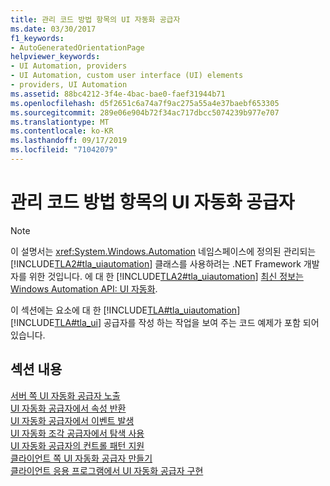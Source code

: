 ```yaml
---
title: 관리 코드 방법 항목의 UI 자동화 공급자
ms.date: 03/30/2017
f1_keywords:
- AutoGeneratedOrientationPage
helpviewer_keywords:
- UI Automation, providers
- UI Automation, custom user interface (UI) elements
- providers, UI Automation
ms.assetid: 88bc4212-3f4e-4bac-bae0-faef31944b71
ms.openlocfilehash: d5f2651c6a74a7f9ac275a55a4e37baebf653305
ms.sourcegitcommit: 289e06e904b72f34ac717dbcc5074239b977e707
ms.translationtype: MT
ms.contentlocale: ko-KR
ms.lasthandoff: 09/17/2019
ms.locfileid: "71042079"
---
```

# <a name="ui-automation-providers-for-managed-code-how-to-topics"></a>관리 코드 방법 항목의 UI 자동화 공급자
> [!NOTE]
> 이 설명서는 <xref:System.Windows.Automation> 네임스페이스에 정의된 관리되는 [!INCLUDE[TLA2#tla_uiautomation](../../../includes/tla2sharptla-uiautomation-md.md)] 클래스를 사용하려는 .NET Framework 개발자를 위한 것입니다. 에 대 한 [!INCLUDE[TLA2#tla_uiautomation](../../../includes/tla2sharptla-uiautomation-md.md)] [최신 정보는 Windows Automation API: UI 자동화](https://go.microsoft.com/fwlink/?LinkID=156746).  
  
 이 섹션에는 요소에 대 한 [!INCLUDE[TLA#tla_uiautomation](../../../includes/tlasharptla-uiautomation-md.md)] [!INCLUDE[TLA#tla_ui](../../../includes/tlasharptla-ui-md.md)] 공급자를 작성 하는 작업을 보여 주는 코드 예제가 포함 되어 있습니다.  
  
## <a name="in-this-section"></a>섹션 내용  
 [서버 쪽 UI 자동화 공급자 노출](expose-a-server-side-ui-automation-provider.md)  
 [UI 자동화 공급자에서 속성 반환](return-properties-from-a-ui-automation-provider.md)  
 [UI 자동화 공급자에서 이벤트 발생](raise-events-from-a-ui-automation-provider.md)  
 [UI 자동화 조각 공급자에서 탐색 사용](enable-navigation-in-a-ui-automation-fragment-provider.md)  
 [UI 자동화 공급자의 컨트롤 패턴 지원](support-control-patterns-in-a-ui-automation-provider.md)  
 [클라이언트 쪽 UI 자동화 공급자 만들기](create-a-client-side-ui-automation-provider.md)  
 [클라이언트 응용 프로그램에서 UI 자동화 공급자 구현](implement-ui-automation-providers-in-a-client-application.md)
